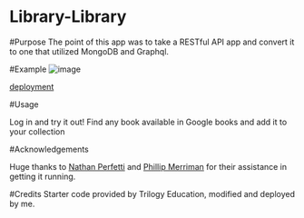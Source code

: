 # Library-Library

#Purpose
The point of this app was to take a RESTful API app and convert it to one that utilized MongoDB and Graphql. 


#Example
![image](https://user-images.githubusercontent.com/81663225/144359488-89a0a87c-b658-4201-89ae-fc76406fb2f1.png)



[deployment](https://library-library.herokuapp.com/)

#Usage

Log in and try it out! Find any book available in Google books and add it to your collection

#Acknowledgements

Huge thanks to [Nathan Perfetti](https://github.com/perfettiful) and [Phillip Merriman](https://github.com/phillipmerriman) for their assistance in getting it running. 

#Credits
Starter code provided by Trilogy Education, modified and deployed by me.

